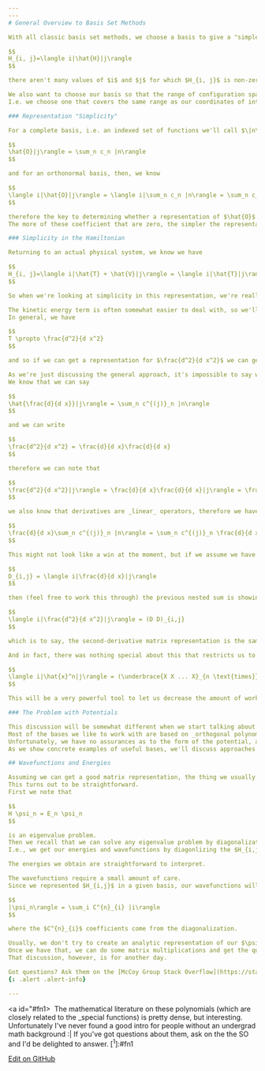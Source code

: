 ```yaml
---
---
# General Overview to Basis Set Methods

With all classic basis set methods, we choose a basis to give a "simple" representation of our system.

$$
H_{i, j}=\langle i|\hat{H}|j\rangle
$$

there aren't many values of $i$ and $j$ for which $H_{i, j}$ is non-zero.

We also want to choose our basis so that the range of configuration space that's relevant for our problem is also well-described by our basis.
I.e. we choose one that covers the same range as our coordinates of interest.

### Representation "Simplicity"

For a complete basis, i.e. an indexed set of functions we'll call $\|n\rangle$, we know _a priori_ that given an operator $\hat{O}$ there's a set of coefficients $$ \{ c_n \} $$ such that

$$
\hat{O}|j\rangle = \sum_n c_n |n\rangle
$$

and for an orthonormal basis, then, we know

$$
\langle i|\hat{O}|j\rangle = \langle i|\sum_n c_n |n\rangle = \sum_n c_n  \langle i|n\rangle = c_i
$$

therefore the key to determining whether a representation of $\hat{O}$ is simple or not is determining how many of the $$ \{ c_n \} $$ are non-zero.
The more of these coefficient that are zero, the simpler the representation.

### Simplicity in the Hamiltonian

Returning to an actual physical system, we know we have

$$
H_{i, j}=\langle i|\hat{T} + \hat{V}|j\rangle = \langle i|\hat{T}|j\rangle + \langle i|\hat{V}|j\rangle
$$

So when we're looking at simplicity in this representation, we're really asking about the simplicity of the representations of $\hat{T}$ and $\hat{V}$.

The kinetic energy term is often somewhat easier to deal with, so we'll start there.
In general, we have

$$
T \propto \frac{d^2}{d x^2}
$$

and so if we can get a representation for $\frac{d^2}{d x^2}$ we can get one for $\hat{T}$ essentially for free.

As we're just discussing the general approach, it's impossible to say whether or not this representation will be simple, but we can make use of a nice property of matrix representations when computing it.
We know that we can say

$$
\hat{\frac{d}{d x}}|j\rangle = \sum_n c^{(j)}_n |n\rangle
$$

and we can write

$$
\frac{d^2}{d x^2} = \frac{d}{d x}\frac{d}{d x}
$$

therefore we can note that

$$
\frac{d^2}{d x^2}|j\rangle = \frac{d}{d x}\frac{d}{d x}|j\rangle = \frac{d}{d x}\sum_n c^(j)_n |n\rangle
$$

we also know that derivatives are _linear_ operators, therefore we have

$$
\frac{d}{d x}\sum_n c^{(j)}_n |n\rangle = \sum_n c^{(j)}_n \frac{d}{d x} |n\rangle = \sum_n c^{(j)}_n \sum_m c^{(n)}_m |m\rangle
$$

This might not look like a win at the moment, but if we assume we have a matrix representation of $\frac{d}{d x}$ that I'll call $D$, i.e. we have

$$
D_{i,j} = \langle i|\frac{d}{d x}|j\rangle
$$

then (feel free to work this through) the previous nested sum is showing that

$$
\langle i|\frac{d^2}{d x^2}|j\rangle = (D D)_{i,j}
$$

which is to say, the second-derivative matrix representation is the same as applying the first-derivative matrix representation to itself.

And in fact, there was nothing special about this that restricts us to derivatives. In general, given some linear operator $\hat{x}$ with matrix representation $X$, we have

$$
\langle i|\hat{x}^n|j\rangle = (\underbrace{X X ... X}_{n \text{times}})_{i,j}
$$

This will be a very powerful tool to let us decrease the amount of work we need to do when making these matrix representations.

### The Problem with Potentials

This discussion will be somewhat different when we start talking about things like _discrete variable representation_, but for the classic basis set approaches, the difficulty in representation generally shows up in the potential.
Most of the bases we like to work with are based on _orthogonal polynomials_,[<sup>1</sup>] which almost always have simple representations for the second derivative operator.
Unfortunately, we have no assurances as to the form of the potential, and so we can't say for sure whether we'll get a simple representation for it.
As we show concrete examples of useful bases, we'll discuss approaches for dealing with this problem. For now, though, simply keep the mantra in mind, _the potential is the problem_.

## Wavefunctions and Energies

Assuming we can get a good matrix representation, the thing we usually want to do is get wavefunction and energies.
This turns out to be straightforward.
First we note that

$$
H \psi_n = E_n \psi_n
$$

is an eigenvalue problem.
Then we recall that we can solve any eigenvalue problem by diagonalization of the relevant matrix representation.
I.e., we get our energies and wavefunctions by diagonlizing the $H_{i,j}$ matrix.

The energies we obtain are straightforward to interpret.

The wavefunctions require a small amount of care.
Since we represented $H_{i,j}$ in a given basis, our wavefunctions will be given by

$$
|\psi_n\rangle = \sum_i C^{n}_{i} |i\rangle
$$

where the $C^{n}_{i}$ coefficients come from the diagonalization.

Usually, we don't try to create an analytic representation of our $\psi_n$ terms, though, and instead mostly work by doing things like representing physical quantities of interest like dipole moments or bond lengths in the same basis.
Once we have that, we can do some matrix multiplications and get the quantities that we care about without much extra effort.
That discussion, however, is for another day.

Got questions? Ask them on the [McCoy Group Stack Overflow](https://stackoverflow.com/c/mccoygroup/questions/ask)
{: .alert .alert-info}

---
```

<a id="#fn1>&nbsp;</a> The mathematical literature on these polynomials (which are closely related to the _special functions) is pretty dense, but interesting. Unfortunately I've never found a good intro for people without an undergrad math background :| If you've got questions about them, ask on the the SO and I'd be delighted to answer.
[<sup>1</sup>]:#fn1

[Edit on GitHub](https://github.com/McCoyGroup/References/edit/gh-pages/References/Basis%20Set%20Methods/GeneralOverview.md)